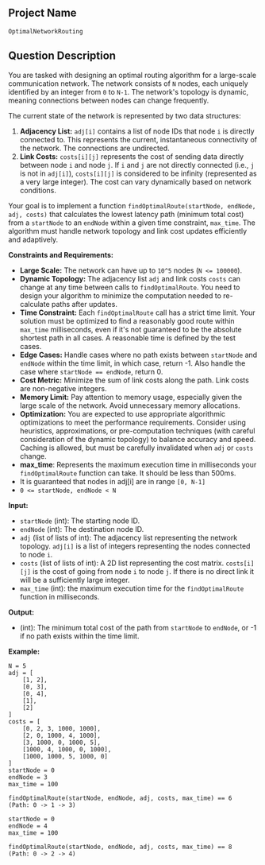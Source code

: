 ## Project Name

`OptimalNetworkRouting`

## Question Description

You are tasked with designing an optimal routing algorithm for a large-scale communication network. The network consists of `N` nodes, each uniquely identified by an integer from `0` to `N-1`. The network's topology is dynamic, meaning connections between nodes can change frequently.

The current state of the network is represented by two data structures:

1.  **Adjacency List:** `adj[i]` contains a list of node IDs that node `i` is directly connected to. This represents the current, instantaneous connectivity of the network. The connections are undirected.
2.  **Link Costs:** `costs[i][j]` represents the cost of sending data directly between node `i` and node `j`. If `i` and `j` are not directly connected (i.e., `j` is not in `adj[i]`), `costs[i][j]` is considered to be infinity (represented as a very large integer). The cost can vary dynamically based on network conditions.

Your goal is to implement a function `findOptimalRoute(startNode, endNode, adj, costs)` that calculates the lowest latency path (minimum total cost) from a `startNode` to an `endNode` within a given time constraint, `max_time`.  The algorithm must handle network topology and link cost updates efficiently and adaptively.

**Constraints and Requirements:**

*   **Large Scale:** The network can have up to `10^5` nodes (`N <= 100000`).
*   **Dynamic Topology:** The adjacency list `adj` and link costs `costs` can change at any time between calls to `findOptimalRoute`. You need to design your algorithm to minimize the computation needed to re-calculate paths after updates.
*   **Time Constraint:** Each `findOptimalRoute` call has a strict time limit. Your solution must be optimized to find a reasonably good route within `max_time` milliseconds, even if it's not guaranteed to be the absolute shortest path in all cases. A reasonable time is defined by the test cases.
*   **Edge Cases:** Handle cases where no path exists between `startNode` and `endNode` within the time limit, in which case, return -1. Also handle the case where `startNode == endNode`, return 0.
*   **Cost Metric:** Minimize the sum of link costs along the path. Link costs are non-negative integers.
*   **Memory Limit:** Pay attention to memory usage, especially given the large scale of the network.  Avoid unnecessary memory allocations.
*   **Optimization:** You are expected to use appropriate algorithmic optimizations to meet the performance requirements.  Consider using heuristics, approximations, or pre-computation techniques (with careful consideration of the dynamic topology) to balance accuracy and speed. Caching is allowed, but must be carefully invalidated when `adj` or `costs` change.
*   **max_time**: Represents the maximum execution time in milliseconds your `findOptimalRoute` function can take. It should be less than 500ms.
*   It is guaranteed that nodes in adj[i] are in range `[0, N-1]`
*   `0 <= startNode, endNode < N`

**Input:**

*   `startNode` (int): The starting node ID.
*   `endNode` (int): The destination node ID.
*   `adj` (list of lists of int): The adjacency list representing the network topology. `adj[i]` is a list of integers representing the nodes connected to node `i`.
*   `costs` (list of lists of int): A 2D list representing the cost matrix. `costs[i][j]` is the cost of going from node `i` to node `j`. If there is no direct link it will be a sufficiently large integer.
*   `max_time` (int): the maximum execution time for the `findOptimalRoute` function in milliseconds.

**Output:**

*   (int): The minimum total cost of the path from `startNode` to `endNode`, or -1 if no path exists within the time limit.

**Example:**

```
N = 5
adj = [
    [1, 2],
    [0, 3],
    [0, 4],
    [1],
    [2]
]
costs = [
    [0, 2, 3, 1000, 1000],
    [2, 0, 1000, 4, 1000],
    [3, 1000, 0, 1000, 5],
    [1000, 4, 1000, 0, 1000],
    [1000, 1000, 5, 1000, 0]
]
startNode = 0
endNode = 3
max_time = 100

findOptimalRoute(startNode, endNode, adj, costs, max_time) == 6  (Path: 0 -> 1 -> 3)

startNode = 0
endNode = 4
max_time = 100

findOptimalRoute(startNode, endNode, adj, costs, max_time) == 8  (Path: 0 -> 2 -> 4)

```
